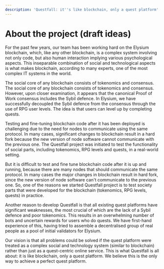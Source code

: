 ```yaml
---
description: 'Questfall: it''s like blockchain, only a quest platform'
---
```


# About the project (draft ideas)

For the past few years, our team has been working hard on the Elysium blockchain, which, like any other blockchain, is a complex system involving not only code, but also human interaction implying various psychological aspects. This inseparable combination of social and technological aspects is what makes blockchain, according to many experts, one of the most complex IT systems in the world.

The social core of any blockchain consists of tokenomics and consensus. The social core of any blockchain consists of tokenomics and consensus. However, upon closer examination, it appears that the canonical Proof of Work consensus includes the Sybil defence. In Elysium, we have successfully decoupled the Sybil defence from the consensus through the use of RPG user levels. The idea is that users can level up by completing quests.

Testing and fine-tuning blockchain code after it has been deployed is challenging due to the need for nodes to communicate using the same protocol. In many cases, significant changes to blockchain result in a hard fork because the new version of node software cannot communicate with the previous one. The Questfall project was initiated to test the functionality of social parts, including tokenomics, RPG levels and quests, in a real-world setting.

But it is difficult to test and fine tune blockchain code after it is up and running, because there are many nodes that should communicate the same protocol. In many cases the major changes in blockchain result in hard fork, since the new version of node software can't communicate to the previous one. So, one of the reasons we started Questfall project is to test society parts that were developed for the blockchain (tokenomics, RPG levels, quests) in practice.&#x20;

Another reason to develop Questfall is that all existing quest platforms have significant weaknesses, the most crucial of which are the lack of a Sybil defence and poor tokenomics. This results in an overwhelming number of bots and uncertain rewards for users who do quests. We have first-hand experience of this, having tried to assemble a decentralised group of real people as a pool of initial validators for Elysium.

Our vision is that all problems could be solved if the quest platform were treated as a complex social and technology system (similar to blockchain) rather than just as a quest-centric online service. This is what Questfall is all about: it is like blockchain, only a quest platform. We believe this is the only way to achieve a perfect quest platform.
